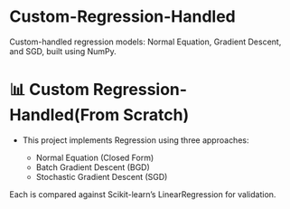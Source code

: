 # Custom-Regression-Handled

Custom-handled regression models: Normal Equation, Gradient Descent, and SGD, built using NumPy.

# 📊 Custom Regression-Handled(From Scratch)

- This project implements Regression using three approaches:

  - Normal Equation (Closed Form)
  - Batch Gradient Descent (BGD)
  - Stochastic Gradient Descent (SGD)

Each is compared against Scikit-learn’s LinearRegression for validation.
